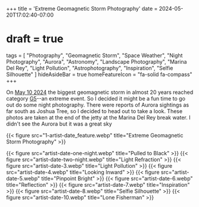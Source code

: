 +++
title = 'Extreme Geomagnetic Storm Photography'
date = 2024-05-20T17:02:40-07:00
# draft = true
tags = [
  "Photography",
  "Geomagnetic Storm",
  "Space Weather",
  "Night Photography",
  "Aurora",
  "Astronomy",
  "Landscape Photography",
  "Marina Del Rey",
  "Light Pollution",
  "Astrophotography",
  "Inspiration",
  "Selfie Silhouette"
]
hideAsideBar = true
homeFeatureIcon = "fa-solid fa-compass"
+++

On [May 10 2024](https://www.spaceweather.com/archive.php?view=1&day=10&month=05&year=2024) the biggest geomagnetic storm in almost 20 years reached category [G5](https://www.spaceweather.com/glossary/g5.jpg)--an extreme event. So I decided it might be a fun time to go out do some night photography. There were reports of Aurora sightings as far south as Joshua Tree, so I decided to head out to take a look. These photos are taken at the end of the jetty at the Marina Del Rey break water. I didn't see the Aurora but it was a great sky

 {{< figure src="1-artist-date_feature.webp" title="Extreme Geomagnetic Storm Photography" >}}

 <!--more-->
 
 {{< figure src="artist-date-one-night.webp" title="Pulled to Black" >}}
 {{< figure src="artist-date-two-night.webp" title="Light Refraction" >}}
 {{< figure src="artist-date-3.webp" title="Light Pollution" >}}
 {{< figure src="artist-date-4.webp" title="Looking Inward" >}}
 {{< figure src="artist-date-5.webp" title="Pinpoint Bright" >}}
 {{< figure src="artist-date-6.webp" title="Reflection" >}}
 {{< figure src="artist-date-7.webp" title="Inspiration" >}}
 {{< figure src="artist-date-8.webp" title="Selfie Silhouette" >}}
 {{< figure src="artist-date-10.webp" title="Lone Fisherman" >}}